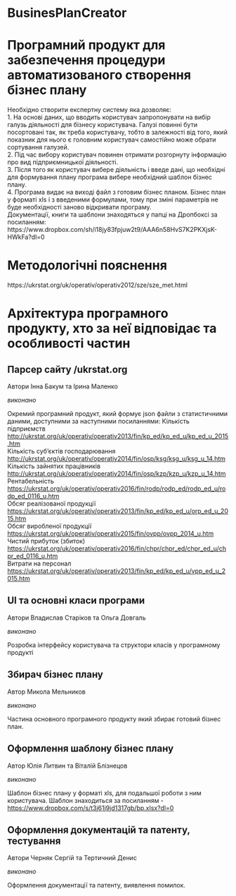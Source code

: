 # BusinesPlanCreator
<h1>Програмний продукт для забезпечення процедури автоматизованого створення бізнес плану</h1> 
Необхідно створити експертну систему яка дозволяє:<br>
1.	На основі даних, що вводить користувач запропонувати на вибір галузь діяльності для бізнесу користувача. Галузі повинні бути посортовані так, як треба користувачу, тобто в залежності від того, який показник для нього є головним користувач самостійно може обрати сортування галузей. <br>
2.	Під час вибору користувач повинен отримати розгорнуту інформацію про вид підприємницької діяльності.<br>
3.	Після того як користувач вибере діяльність і введе дані, що необхідні для формування плану програма вибере необхідний шаблон бізнес плану.<br>
4.	Програма видає на виході файл з готовим бізнес планом. Бізнес план у форматі xls і з введеними формулами, тому при зміні параметрів не буде необхідності заново відкривати програму.<br>
Документації, книги та шаблони знаходяться у папці на Дропбоксі за посиланням: https://www.dropbox.com/sh/i18jy83fpjuw2t9/AAA6n58HvS7K2PKXjsK-HWkFa?dl=0

<h1>Методологічні пояснення</h1>
https://ukrstat.org/uk/operativ/operativ2012/sze/sze_met.html

<h1>Архітектура програмного продукту, хто за неї відповідає та особливості частин</h1>

<h2>Парсер сайту /ukrstat.org</h2>
Автори Інна Бакум та Ірина Маленко

<i>виконано</i>

Окремий програмний продукт, який формує json файли з статистичними даними, доступними за наступними посиланнями:
Кількість підприємств
http://ukrstat.org/uk/operativ/operativ2013/fin/kp_ed/kp_ed_u/kp_ed_u_2015.htm  
Кількість суб’єктів господарювання
http://ukrstat.org/uk/operativ/operativ2014/fin/osp/ksg/ksg_u/ksg_u_14.htm  
Кількість зайнятих працівників
http://ukrstat.org/uk/operativ/operativ2014/fin/osp/kzp/kzp_u/kzp_u_14.htm  
Рентабельність
https://ukrstat.org/uk/operativ/operativ2016/fin/rodp/rodp_ed/rodp_ed_u/rodp_ed_0116_u.htm  
Обсяг реалізованої продукції
https://ukrstat.org/uk/operativ/operativ2013/fin/kp_ed/kp_ed_u/orp_ed_u_2015.htm  
Обсяг виробленої продукції
https://ukrstat.org/uk/operativ/operativ2015/fin/ovpp/ovpp_2014_u.htm  
Чистий прибуток (збиток)
https://ukrstat.org/uk/operativ/operativ2016/fin/chpr/chpr_ed/chpr_ed_u/chpr_ed_0116_u.htm  
Витрати на персонал
https://ukrstat.org/uk/operativ/operativ2013/fin/kp_ed/kp_ed_u/vpp_ed_u_2015.htm  

<h2>UI та основні класи програми</h2>

Автори Владислав Старіков та Ольга Довгаль 

<i>виконано</i>

Розробка інтерфейсу користувача та структори класів у програмному продукті

<h2>Збирач бізнес плану</h2>

Автор Микола Мельников

<i>виконано</i>

Частина основного програмного продукту який збирає готовий бізнес план.

<h2>Оформлення шаблону бізнес плану</h2>

Автор Юлія Литвин та Віталій Блізнецов

<i>виконано</i>

Шаблон бізнес плану у форматі xls, для подальшої роботи з ним користувача.
Шаблон знаходиться за посиланням - https://www.dropbox.com/s/t3j61j9jd1317gb/bp.xlsx?dl=0

<h2> Оформлення документацій та патенту, тестування </h2>

Автори Черняк Сергій та Тертичний Денис

<i>виконано</i>

Оформлення документації та патенту, виявлення помилок.
